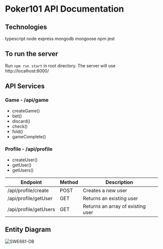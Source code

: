 # Poker101 API Documentation 

## Technologies 
typescript
node
express
mongodb
mongoose
npm 
jest

## To run the server
Run `npm run start` in root directory. The server will use http://localhost:8000/ 

## API Services 

### Game - /api/game
- createGame()
- bet()
- discard()
- check()
- fold()
- gameComplete()

### Profile - /api/profile
- createUser()
- getUser()
- getUsers()

Endpoint | Method | Description 
--- | --- | ---
/api/profile/create | POST | Creates a new user 
/api/profile/getUser | GET | Returns an existing user
/api/profile/getUsers | GET | Returns an array of existing user

## Entity Diagram
![SWE681-DB](https://user-images.githubusercontent.com/38384272/138622944-6cc308ba-a312-4758-bbc5-36dd02095816.png)
